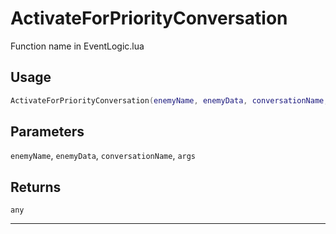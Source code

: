 # ActivateForPriorityConversation
Function name in EventLogic.lua
## Usage
```lua
ActivateForPriorityConversation(enemyName, enemyData, conversationName, args)
```
## Parameters
`enemyName`, `enemyData`, `conversationName`, `args`
## Returns
`any`

---